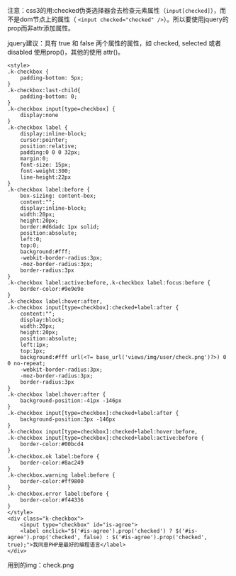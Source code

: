 注意：css3的用:checked伪类选择器会去检查元素属性（```input[checked]```），而不是dom节点上的属性（
```<input checked="checked" />```）。所以要使用jquery的prop而非attr添加属性。  

jquery建议：具有 true 和 false 两个属性的属性，如 checked, selected 或者 disabled 使用prop()，其他的使用 attr()。
```
<style>
.k-checkbox {
	padding-bottom: 5px;
}
.k-checkbox:last-child{
	padding-bottom: 0;
}
.k-checkbox input[type=checkbox] {
	display:none
}
.k-checkbox label {
	display:inline-block;
	cursor:pointer;
	position:relative;
	padding:0 0 0 32px;
	margin:0;
	font-size: 15px;
	font-weight:300;
	line-height:22px
}
.k-checkbox label:before {
	box-sizing: content-box;
	content:"";
	display:inline-block;
	width:20px;
	height:20px;
	border:#d6dadc 1px solid;
	position:absolute;
	left:0;
	top:0;
	background:#fff;
	-webkit-border-radius:3px;
	-moz-border-radius:3px;
	border-radius:3px
}
.k-checkbox label:active:before,.k-checkbox label:focus:before {
	border-color:#9e9e9e
}
.k-checkbox label:hover:after,
.k-checkbox input[type=checkbox]:checked+label:after {
	content:"";
	display:block;
	width:20px;
	height:20px;
	position:absolute;
	left:1px;
	top:1px;
	background:#fff url(<?= base_url('views/img/user/check.png')?>) 0 0 no-repeat;
	-webkit-border-radius:3px;
	-moz-border-radius:3px;
	border-radius:3px
}
.k-checkbox label:hover:after {
	background-position:-41px -146px
}
.k-checkbox input[type=checkbox]:checked+label:after {
	background-position:3px -146px
}
.k-checkbox input[type=checkbox]:checked+label:hover:before,
.k-checkbox input[type=checkbox]:checked+label:active:before {
	border-color:#00bcd4
}
.k-checkbox.ok label:before {
	border-color:#8ac249
}
.k-checkbox.warning label:before {
	border-color:#ff9800
}
.k-checkbox.error label:before {
	border-color:#f44336
}
</style>
<div class="k-checkbox">
  	<input type="checkbox" id="is-agree">
    <label onclick="$('#is-agree').prop('checked') ? $('#is-agree').prop('checked', false) : $('#is-agree').prop('checked', true);">我同意PHP是最好的编程语言</label>
</div>
```
用到的img：check.png

